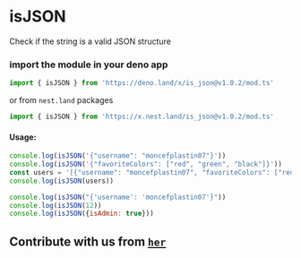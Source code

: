 # isJSON
Check if the string is a valid JSON structure
### import the module in your deno app
```js
import { isJSON } from 'https://deno.land/x/is_json@v1.0.2/mod.ts'
```
or from ``nest.land`` packages
```js
import { isJSON } from 'https://x.nest.land/is_json@v1.0.2/mod.ts'
```
#### Usage:
```js
console.log(isJSON('{"username": "moncefplastin07"}'))                 // true
console.log(isJSON('{"favoriteColors": ["red", "green", "black"]}'))   // true
const users = '[{"username": "moncefplastin07", "favoriteColors": ["red", "green", "black"]},{"username": "moncefplastin08", "favoriteColors": ["yellow", "green", "blue"]}]'
console.log(isJSON(users))                                             // true

console.log(isJSON("{'username': 'moncefplastin07'}"))                 // false
console.log(isJSON(12))                                                // false
console.log(isJSON({isAdmin: true}))                                   // false
```
## Contribute with us from [``her``](https://github.com/moncefplastin07/deno-is-json)